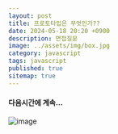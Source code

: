 ```yaml
---
layout: post
title: 프로토타입은 무엇인가??
date: 2024-05-18 20:20 +0900
description: 면접질문
image: ../assets/img/box.jpg
category: javascript
tags: javascript 
published: true
sitemap: true
---
```



#### 다음시간에 계속...
![image](https://github.com/nicejmp1/nicejmp1.github.io/assets/163364733/90a41f22-19d3-4d17-b649-016d5880fa98)